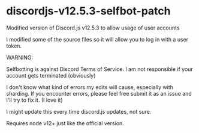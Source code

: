 # discordjs-v12.5.3-selfbot-patch

Modified version of Discord.js v12.5.3 to allow usage of user accounts

I modified some of the source files so it will allow you to log in with a user token. 

WARNING:

Selfbotting is against Discord Terms of Service. I am not responsible if your account gets terminated 
(obviously)

I don't know what kind of errors my edits will cause, especially with sharding. 
If you encounter errors, please feel free submit it as an issue and I'll try to fix it.
(I love it) 

I might update this every time discord.js updates, not sure.

Requires node v12+ just like the official version.

